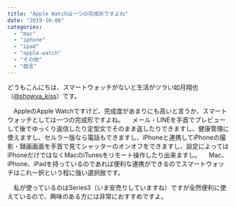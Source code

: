 ```yaml
---
title: "Apple Watchは一つの完成形ですよね"
date: "2019-10-06"
categories: 
  - "mac"
  - "iphone"
  - "ipad"
  - "apple-watch"
  - "その他"
  - "戯言"
---
```


どうもこんにちは、スマートウォッチがないと生活がツラい如月翔也（[@showya\_kiss](http://twitter.com/showya_kiss)）です。

　AppleのApple Watchですけど、完成度があまりにも高いと言うか、スマートウォッチとしては一つの完成形ですよね。 　メール・LINEを手首でプレビューして後でゆっくり返信したり定型文でそのまま返したりできますし、健康管理に使えますし、セルラー版なら電話もできますし、iPhoneと連携してiPhoneの撮影・録画画面を手首で見てシャッターのオンオフをできますし、設定によってはiPhoneだけではなくMacのiTunesをリモート操作したり出来ますし。 　Mac、iPhone、iPadを持っているのであれば便利な連携ができるのでスマートウォッチはこれ一択という程に強い選択肢です。

　私が使っているのはSeries3（いま安売りしていますね）ですが全然便利に使えているので、興味のある方には非常におすすめですよ。
